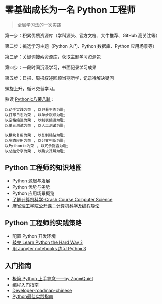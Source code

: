 # 零基础成长为一名 Python 工程师

> 全局学习法的一次实践

第一步：积累优质资源库（学科源头、官方文档、大牛推荐、GitHub 高关注等）

第二步：挑选学习主题（Python 入门、Python 数据库、Python 应用场景等）

第三步：关键词搜索资源库，获取主题学习资源包

第四步：一段时间沉浸学习，书面记录学习成果

第五步：日报、周报叙述回顾当期所学，记录待解决疑问

螺旋上升，循环交替学习。



熟读 [Pythonic八荣八耻](https://wiki.woodpecker.org.cn/moin/Py8Rong8Chi)：

```
以动手实践为荣 , 以只看不练为耻;
以打印日志为荣 , 以单步跟踪为耻;
以空格缩进为荣 , 以制表缩进为耻;
以单元测试为荣 , 以人工测试为耻;

以模块复用为荣 , 以复制粘贴为耻;
以多态应用为荣 , 以分支判断为耻;
以Pythonic为荣 , 以冗余拖沓为耻;
以总结分享为荣 , 以跪求其解为耻;
```

## Python 工程师的知识地图

- Python 源起与发展
- Python 优势与劣势
- Python 应用场景概览
- [了解计算机科学-Crash Course Computer Science](https://github.com/1c7/crash-course-computer-science-chinese)
- [麻省理工学院公开课：计算机科学及编程导论](http://open.163.com/special/opencourse/bianchengdaolun.html)

## Python 工程师的实践策略

- 配置 Python 开发环境
- [敲完 Learn Python the Hard Way 3](https://github.com/zhengxixuan/ipython/tree/master/01LPTHW)
- [用 Jupyter notebooks 练习 Python 3](https://github.com/zhengxixuan/ipython/tree/master/02LP3withJupyter)

## 入门指南

- [极简 Python 上手导念——by ZoomQuiet](http://wiki.zoomquiet.io/pythonic/MinimalistPyStart)
- [编程入门指南](https://www.kancloud.cn/kancloud/intro-to-prog/52592)
- [Developer-roadmap-chinese](https://github.com/goodjack/developer-roadmap-chinese)
- [Python最佳实践指南](https://pythonguidecn.readthedocs.io/zh/latest/)

